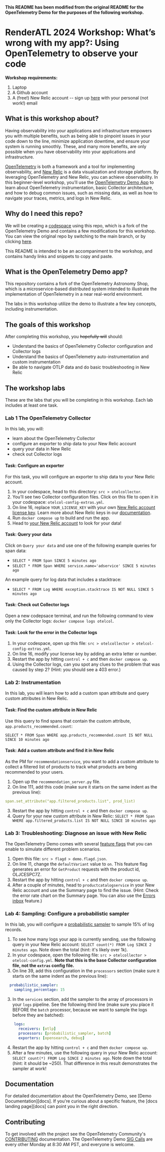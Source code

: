 <!-- markdownlint-disable-next-line -->

**This README has been modified from the original README for the OpenTelemetry Demo for the purposes of the following workshop.**

# RenderATL 2024 Workshop: What’s wrong with my app?: Using OpenTelemetry to observe your code 

**Workshop requirements:** 
1. Laptop
2. A Github account
3. A (free!) New Relic account -- sign up [here](https://newrelic.com/signup) with your personal (not work!) email

## What is this workshop about? 
Having observability into your applications and infrastructure empowers you with multiple benefits, such as being able to pinpoint issues in your code down to the line, minimize application downtime, and ensure your system is running smoothly. These, and many more benefits, are only possible when you have observability into your applications and infrastructure. 

[OpenTelemetry](https://opentelemetry.io/docs/what-is-opentelemetry/) is both a framework and a tool for implementing observability, and [New Relic](https://docs.newrelic.com/docs/new-relic-solutions/get-started/intro-new-relic/) is a data visualization and storage platform. By leveraging OpenTelemetry and New Relic, you can achieve observability. In this beginner-level workshop, you’ll use the [OpenTelemetry Demo App](https://opentelemetry.io/docs/demo/) to learn about OpenTelemetry instrumentation, basic Collector architecture, and how to debug common issues, such as missing data, as well as how to navigate your traces, metrics, and logs in New Relic.

## Why do I need this repo?
We will be creating a [codespace](https://docs.github.com/en/codespaces/overview) using this repo, which is a fork of the OpenTelemetry Demo and contains a few modifications for this workshop. You can view the original repo by switching to the main branch, or by clicking [here](https://github.com/open-telemetry/opentelemetry-demo). 

This README is intended to be an accompaniment to the workshop, and contains handy links and snippets to copy and paste. 

## What is the OpenTelemetry Demo app?
This repository contains a fork of the OpenTelemetry Astronomy Shop, which is a microservice-based
distributed system intended to illustrate the implementation of OpenTelemetry in
a near real-world environment. 

The labs in this workshop utilize the demo to illustrate a few key concepts, including instrumentation. 

## The goals of this workshop
After completing this workshop, you ~~hopefully will~~ should:

* Understand the basics of OpenTelemetry Collector configuration and Collector logs
* Understand the basics of OpenTelemetry auto-instrumentation and custom instrumentation
* Be able to navigate OTLP data and do basic troubleshooting in New Relic 

## The workshop labs

These are the labs that you will be completing in this workshop. Each lab includes at least one task. 

### Lab 1 The OpenTelemetry Collector
In this lab, you will:

* learn about the OpenTelemetry Collector
* configure an exporter to ship data to your New Relic account
* query your data in New Relic
* check out Collector logs

#### Task: Configure an exporter 
For this task, you will configure an exporter to ship data to your New Relic account. 

1. In your codespace, head to this directory: `src > otelcollector`.
2. You’ll see two Collector configuration files. Click on this file to open it in your codespace: `otelcol-config-extras.yml`.
3. On line 16, replace `YOUR_LICENSE_KEY` with your own [New Relic account license key](https://one.newrelic.com/launcher/api-keys-ui.api-keys-launcher). Learn more about New Relic keys in our [documentation](https://docs.newrelic.com/docs/apis/intro-apis/new-relic-api-keys/#overview-keys).
4. Run `docker compose up` to build and run the app.
5. Head to [your New Relic account](https://one.newrelic.com/) to look for your data!

#### Task: Query your data
Click on `Query your data` and use one of the following example queries for span data:

* `SELECT * FROM Span SINCE 5 minutes ago`
* `SELECT * FROM Span WHERE service.name='adservice' SINCE 5 minutes ago`

An example query for log data that includes a stacktrace:
* `SELECT * FROM Log WHERE exception.stacktrace IS NOT NULL SINCE 5 minutes ago`

#### Task: Check out Collector logs
Open a new codepsace terminal, and run the following command to view only the Collector logs: `docker compose logs otelcol`.

#### Task: Look for the error in the Collector logs
1. In your codespace, open up this file: `src > otelcollector > otelcol-config-extras.yml`.
2. On line 16, modify your license key by adding an extra letter or number.
3. Restart the app by hitting `control + c` and then `docker compose up`.
4. Using the Collector logs, can you spot any clues to the problem that was caused by step 2? (Hint: you should see a 403 error.) 

### Lab 2: Instrumentation
In this lab, you will learn how to add a custom span attribute and query custom attributes in New Relic.

#### Task: Find the custom attribute in New Relic
Use this query to find spans that contain the custom attribute, `app.products_recommended.count`: 

`SELECT * FROM Span WHERE app.products_recommended.count IS NOT NULL SINCE 10 minutes ago`

#### Task: Add a custom attribute and find it in New Relic
As the PM for `recommendationservice`, you want to add a custom attribute to collect a filtered list of products to track what products are being recommended to your users.

1. Open up the `recommendation_server.py` file.
2. On line 111, add this code (make sure it starts on the same indent as the previous line):
```yaml
span.set_attribute("app.filtered_products.list", prod_list)
```
3. Restart the app by hitting `control + c` and then `docker compose up`.
4. Query for your new custom attribute in New Relic: `SELECT * FROM Span WHERE app.filtered_products.list IS NOT NULL SINCE 10 minutes ago` 

### Lab 3: Troubleshooting: Diagnose an issue with New Relic
The OpenTelemetry Demo comes with several [feature flags](https://opentelemetry.io/docs/demo/feature-flags/) that you can enable to simulate different problem scenarios. 

1. Open this file: `src > flagd > demo.flagd.json`.
2. On line 11, change the `defaultVariant` value to `on`. This feature flag generates an error for `GetProduct` requests with the product id, OLJCESPC7Z.
3. Restart the app by hitting `control + c` and then `docker compose up`.
4. After a couple of minutes, head to `productcatalogservice` in your New Relic account and use the Summary page to find the issue. (Hint: Check the error rate chart on the Summary page. You can also use the [Errors inbox](https://docs.newrelic.com/docs/errors-inbox/errors-inbox/) feature.) 

### Lab 4: Sampling: Configure a probabilistic sampler
In this lab, you will configure a [probabilistic sampler](https://github.com/open-telemetry/opentelemetry-collector-contrib/tree/main/processor/probabilisticsamplerprocessor#probabilistic-sampling-processor) to sample 15% of log records. 

1. To see how many logs your app is currently sending, use the following query in your New Relic account: `SELECT count(*) FROM Log SINCE 2 minutes ago`. Note down the total (hint: it's likely over 1k). 
2. In your codespace, open the following file: `src > otelcollector > otelcol-config.yml`. **Note that this is the base Collector configuration file, not the `extras` config file.**
3. On line 39, add this configuration in the `processors` section (make sure it starts on the same indent as the previous line):
```yaml
  probabilistic_sampler:
    sampling_percentage: 15
```
3. In the `services` section, add the sampler to the array of processors in your `logs` pipeline. See the following third line (make sure you place it BEFORE the `batch` processor, because we want to sample the logs before they are batched):
```yaml
    logs:
      receivers: [otlp]
      processors: [probabilistic_sampler, batch]
      exporters: [opensearch, debug]
```
4. Restart the app by hitting `control + c` and then `docker compose up`.
5. After a few minutes, use the following query in your New Relic account: `SELECT count(*) FROM Log SINCE 2 minutes ago`. Note down the total (hint: it should be ~250). That difference in this result demonstrates the sampler at work! 

## Documentation

For detailed documentation about the OpenTelemetry Demo, see [Demo Documentation][docs]. If you're curious
about a specific feature, the [docs landing page][docs] can point you in the
right direction.

## Contributing

To get involved with the project see the OpenTelemetry Community's [CONTRIBUTING](CONTRIBUTING.md)
documentation. The OpenTelemetry Demo [SIG Calls](CONTRIBUTING.md#join-a-sig-call) are every other
Monday at 8:30 AM PST, and everyone is welcome.

